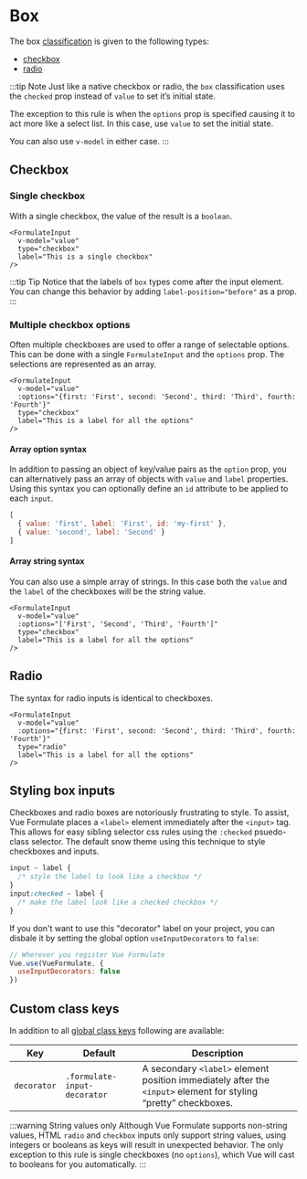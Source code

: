 # Box

The box [classification](/guide/inputs/custom-inputs/#what-is-a-classification) is given to the following types:

- [checkbox](#checkbox)
- [radio](#radio)

:::tip Note
Just like a native checkbox or radio, the `box` classification uses the `checked`
prop instead of `value` to set it’s initial state.

The exception to this rule is when the `options` prop is specified causing it to
act more like a select list. In this case, use `value` to set the initial state.

You can also use `v-model` in either case.
:::

## Checkbox

### Single checkbox

With a single checkbox, the value of the result is a `boolean`.

```vue
<FormulateInput
  v-model="value"
  type="checkbox"
  label="This is a single checkbox"
/>
```

<demo-input-checkbox />

:::tip Tip
Notice that the labels of `box` types come after the input element. You can
change this behavior by adding `label-position="before"` as a prop.
:::

### Multiple checkbox options

Often multiple checkboxes are used to offer a range of selectable options. This
can be done with a single `FormulateInput` and the `options` prop. The
selections are represented as an array.

```vue
<FormulateInput
  v-model="value"
  :options="{first: 'First', second: 'Second', third: 'Third', fourth: 'Fourth'}"
  type="checkbox"
  label="This is a label for all the options"
/>
```

<demo-input-checkbox-multi />

#### Array option syntax

In addition to passing an object of key/value pairs as the `option` prop, you
can alternatively pass an array of objects with `value` and `label` properties.
Using this syntax you can optionally define an `id` attribute to be applied to
each `input`.

```js
[
  { value: 'first', label: 'First', id: 'my-first' },
  { value: 'second', label: 'Second' }
]
```

#### Array string syntax

You can also use a simple array of strings. In this case both the `value` and
the `label` of the checkboxes will be the string value.

```vue
<FormulateInput
  v-model="value"
  :options="['First', 'Second', 'Third', 'Fourth']"
  type="checkbox"
  label="This is a label for all the options"
/>
```

## Radio

The syntax for radio inputs is identical to checkboxes.

```vue
<FormulateInput
  v-model="value"
  :options="{first: 'First', second: 'Second', third: 'Third', fourth: 'Fourth'}"
  type="radio"
  label="This is a label for all the options"
/>
```

<demo-input-radio />

## Styling box inputs

Checkboxes and radio boxes are notoriously frustrating to style. To assist,
Vue Formulate places a `<label>` element immediately after the `<input>` tag.
This allows for easy sibling selector css rules using the `:checked` psuedo-class
selector. The default snow theme using this technique to style checkboxes and
inputs.

```css
input ~ label {
  /* style the label to look like a checkbox */
}
input:checked ~ label {
  /* make the label look like a checked checkbox */
}
```

If you don't want to use this "decorator" label on your project, you can disbale
it by setting the global option `useInputDecorators` to `false`:

```js
// Wherever you register Vue Formulate
Vue.use(VueFormulate, {
  useInputDecorators: false
})
```

## Custom class keys

In addition to all [global class keys](/guide/theming/#customizing-classes)
following are available:

Key             | Default                          | Description
----------------|----------------------------------|---------------------------------------------------
`decorator`     | `.formulate-input-decorator`     | A secondary `<label>` element position immediately after the `<input>` element for styling “pretty” checkboxes.

:::warning String values only
Although Vue Formulate supports non-string values, HTML `radio` and `checkbox`
inputs only support string values, using integers or booleans as keys will
result in unexpected behavior. The only exception to this rule is single
checkboxes (no `options`), which Vue will cast to booleans for you automatically.
:::
